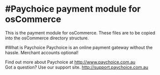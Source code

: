 #Paychoice payment module for osCommerce
================

This is the payment module for osCommerce.
These files are to be copied into the osCommerce directory structure.

#What is Paychoice
Paychoice is an online payment gateway without the hassle. Merchant accounts optional!

Find out more about Paychoice at http://www.paychoice.com.au  
Got a question? Use our support site. http://support.paychoice.com.au